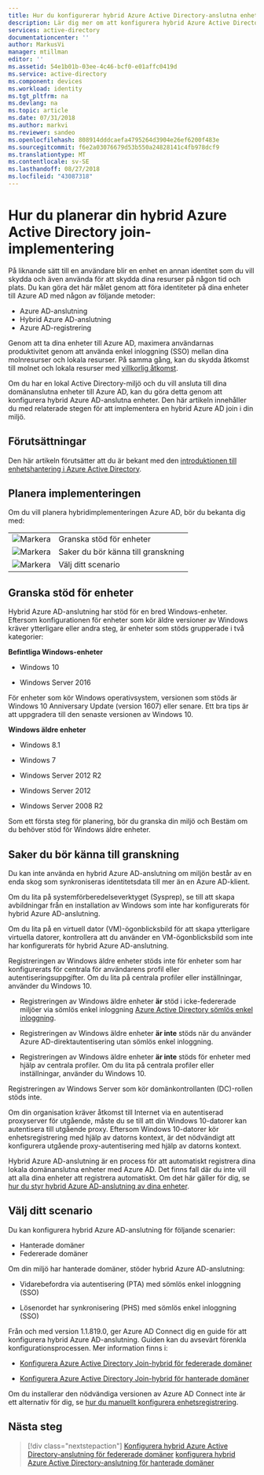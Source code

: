 ```yaml
---
title: Hur du konfigurerar hybrid Azure Active Directory-anslutna enheter | Microsoft Docs
description: Lär dig mer om att konfigurera hybrid Azure Active Directory-anslutna enheter.
services: active-directory
documentationcenter: ''
author: MarkusVi
manager: mtillman
editor: ''
ms.assetid: 54e1b01b-03ee-4c46-bcf0-e01affc0419d
ms.service: active-directory
ms.component: devices
ms.workload: identity
ms.tgt_pltfrm: na
ms.devlang: na
ms.topic: article
ms.date: 07/31/2018
ms.author: markvi
ms.reviewer: sandeo
ms.openlocfilehash: 808914dddcaefa4795264d3904e26ef6200f483e
ms.sourcegitcommit: f6e2a03076679d53b550a24828141c4fb978dcf9
ms.translationtype: MT
ms.contentlocale: sv-SE
ms.lasthandoff: 08/27/2018
ms.locfileid: "43087318"
---
```

# <a name="how-to-plan-your-hybrid-azure-active-directory-join-implementation"></a>Hur du planerar din hybrid Azure Active Directory join-implementering

På liknande sätt till en användare blir en enhet en annan identitet som du vill skydda och även använda för att skydda dina resurser på någon tid och plats. Du kan göra det här målet genom att föra identiteter på dina enheter till Azure AD med någon av följande metoder:

- Azure AD-anslutning
- Hybrid Azure AD-anslutning
- Azure AD-registrering

Genom att ta dina enheter till Azure AD, maximera användarnas produktivitet genom att använda enkel inloggning (SSO) mellan dina molnresurser och lokala resurser. På samma gång, kan du skydda åtkomst till molnet och lokala resurser med [villkorlig åtkomst](../active-directory-conditional-access-azure-portal.md).

Om du har en lokal Active Directory-miljö och du vill ansluta till dina domänanslutna enheter till Azure AD, kan du göra detta genom att konfigurera hybrid Azure AD-anslutna enheter. Den här artikeln innehåller du med relaterade stegen för att implementera en hybrid Azure AD join i din miljö. 


## <a name="prerequisites"></a>Förutsättningar

Den här artikeln förutsätter att du är bekant med den [introduktionen till enhetshantering i Azure Active Directory](../device-management-introduction.md).


## <a name="plan-your-implementation"></a>Planera implementeringen

Om du vill planera hybridimplementeringen Azure AD, bör du bekanta dig med:

|   |   |
|---|---|
|![Markera][1]|Granska stöd för enheter|
|![Markera][1]|Saker du bör känna till granskning|
|![Markera][1]|Välj ditt scenario|


 


## <a name="review-supported-devices"></a>Granska stöd för enheter 

Hybrid Azure AD-anslutning har stöd för en bred Windows-enheter. Eftersom konfigurationen för enheter som kör äldre versioner av Windows kräver ytterligare eller andra steg, är enheter som stöds grupperade i två kategorier:

**Befintliga Windows-enheter**

- Windows 10
    
- Windows Server 2016


För enheter som kör Windows operativsystem, versionen som stöds är Windows 10 Anniversary Update (version 1607) eller senare. Ett bra tips är att uppgradera till den senaste versionen av Windows 10.



 **Windows äldre enheter**

- Windows 8.1
 
- Windows 7

- Windows Server 2012 R2
 
- Windows Server 2012 
 
- Windows Server 2008 R2 


Som ett första steg för planering, bör du granska din miljö och Bestäm om du behöver stöd för Windows äldre enheter.



## <a name="review-things-you-should-know"></a>Saker du bör känna till granskning

Du kan inte använda en hybrid Azure AD-anslutning om miljön består av en enda skog som synkroniseras identitetsdata till mer än en Azure AD-klient.

Om du lita på systemförberedelseverktyget (Sysprep), se till att skapa avbildningar från en installation av Windows som inte har konfigurerats för hybrid Azure AD-anslutning.

Om du lita på en virtuell dator (VM)-ögonblicksbild för att skapa ytterligare virtuella datorer, kontrollera att du använder en VM-ögonblicksbild som inte har konfigurerats för hybrid Azure AD-anslutning.

Registreringen av Windows äldre enheter stöds inte för enheter som har konfigurerats för centrala för användarens profil eller autentiseringsuppgifter. Om du lita på centrala profiler eller inställningar, använder du Windows 10.

- Registreringen av Windows äldre enheter **är** stöd i icke-federerade miljöer via sömlös enkel inloggning [Azure Active Directory sömlös enkel inloggning](https://docs.microsoft.com/azure/active-directory/connect/active-directory-aadconnect-sso-quick-start). 
 
- Registreringen av Windows äldre enheter **är inte** stöds när du använder Azure AD-direktautentisering utan sömlös enkel inloggning.

- Registreringen av Windows äldre enheter **är inte** stöds för enheter med hjälp av centrala profiler. Om du lita på centrala profiler eller inställningar, använder du Windows 10.


Registreringen av Windows Server som kör domänkontrollanten (DC)-rollen stöds inte.

Om din organisation kräver åtkomst till Internet via en autentiserad proxyserver för utgående, måste du se till att din Windows 10-datorer kan autentisera till utgående proxy. Eftersom Windows 10-datorer kör enhetsregistrering med hjälp av datorns kontext, är det nödvändigt att konfigurera utgående proxy-autentisering med hjälp av datorns kontext.


Hybrid Azure AD-anslutning är en process för att automatiskt registrera dina lokala domänanslutna enheter med Azure AD. Det finns fall där du inte vill att alla dina enheter att registrera automatiskt. Om det här gäller för dig, se [hur du styr hybrid Azure AD-anslutning av dina enheter](hybrid-azuread-join-control.md).



## <a name="select-your-scenario"></a>Välj ditt scenario

Du kan konfigurera hybrid Azure AD-anslutning för följande scenarier:

- Hanterade domäner
- Federerade domäner  



Om din miljö har hanterade domäner, stöder hybrid Azure AD-anslutning:

- Vidarebefordra via autentisering (PTA) med sömlös enkel inloggning (SSO) 

- Lösenordet har synkronisering (PHS) med sömlös enkel inloggning (SSO) 

Från och med version 1.1.819.0, ger Azure AD Connect dig en guide för att konfigurera hybrid Azure AD-anslutning. Guiden kan du avsevärt förenkla konfigurationsprocessen. Mer information finns i:

- [Konfigurera Azure Active Directory Join-hybrid för federerade domäner](hybrid-azuread-join-federated-domains.md)


- [Konfigurera Azure Active Directory Join-hybrid för hanterade domäner](hybrid-azuread-join-managed-domains.md)


 Om du installerar den nödvändiga versionen av Azure AD Connect inte är ett alternativ för dig, se [hur du manuellt konfigurera enhetsregistrering](../device-management-hybrid-azuread-joined-devices-setup.md). 






## <a name="next-steps"></a>Nästa steg

> [!div class="nextstepaction"]
> [Konfigurera hybrid Azure Active Directory-anslutning för federerade domäner](hybrid-azuread-join-federated-domains.md)
> [konfigurera hybrid Azure Active Directory-anslutning för hanterade domäner](hybrid-azuread-join-managed-domains.md)




<!--Image references-->
[1]: ./media/hybrid-azuread-join-plan/12.png
